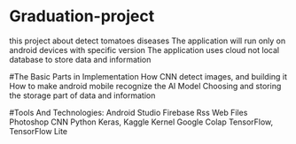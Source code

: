 # Graduation-project
this project about detect tomatoes diseases
The application will run only on android devices with specific version
The application uses cloud not local database to store data and information

#The Basic Parts in Implementation
How CNN detect images, and building it
How to make android mobile recognize the AI Model
Choosing and storing the storage part of data and information

#Tools And Technologies:
Android Studio
Firebase
Rss Web Files
Photoshop
CNN
Python
Keras, Kaggle Kernel
Google Colap
TensorFlow, TensorFlow Lite


